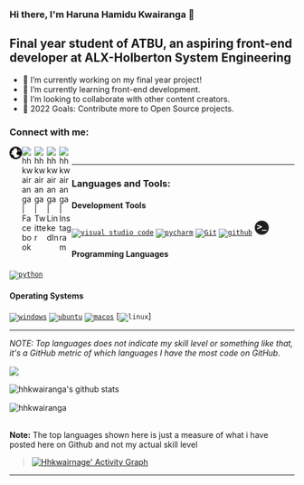### Hi there, I'm Haruna Hamidu Kwairanga 👋

## Final year student of ATBU, an aspiring front-end developer at ALX-Holberton System Engineering

- 🔭 I’m currently working on my final year project!
- 🌱 I’m currently learning front-end development.
- 👯 I’m looking to collaborate with other content creators.
- 🥅 2022 Goals: Contribute more to Open Source projects.

### Connect with me:

[<img align="left" alt="hhkwairanga" width="22px" src="https://raw.githubusercontent.com/iconic/open-iconic/master/svg/globe.svg" />][website]
[<img align="left" alt="hhkwairanga | Facebook" width="22px" src="https://cdn.jsdelivr.net/npm/simple-icons@3.4.0/icons/facebook.svg" />][facebook]
[<img align="left" alt="hhkwairanga | Twitter" width="22px" src="https://cdn.jsdelivr.net/npm/simple-icons@v3/icons/twitter.svg" />][twitter]
[<img align="left" alt="hhkwairanga | LinkedIn" width="22px" src="https://cdn.jsdelivr.net/npm/simple-icons@v3/icons/linkedin.svg" />][linkedin]
[<img align="left" alt="hhkwairanga | Instagram" width="22px" src="https://cdn.jsdelivr.net/npm/simple-icons@v3/icons/instagram.svg" />][instagram]

<br />

---

### Languages and Tools:

#### Development Tools
[<code><img alt="visual studio code" width="26px" src="https://img.icons8.com/fluent/240/000000/visual-studio-code-2019.png" /></code>](https://code.visualstudio.com/)
[<code><img alt="pycharm" width="26px" src="https://img.icons8.com/color/240/000000/pycharm.png" /></code>](https://www.jetbrains.com/pycharm/)
[<code><img alt="Git" width="26px" src="https://img.icons8.com/color/240/000000/git.png" /></code>](https://git-scm.com/)
[<code><img alt="github" width="26px" src="https://img.icons8.com/ios-glyphs/240/000000/github.png" /></code>](https://github.com/)
[<code><img alt="terminal" width="26px" src="https://raw.githubusercontent.com/github/explore/80688e429a7d4ef2fca1e82350fe8e3517d3494d/topics/terminal/terminal.png" /></code>](https://docs.microsoft.com/en-us/windows/terminal/)

#### Programming Languages
[<code><img alt="python" width="26px" src="https://img.icons8.com/color/240/000000/python.png" /></code>](https://www.python.org/)

#### Operating Systems
[<code><img alt="windows" width="26px" src="https://img.icons8.com/color/240/000000/windows-10.png" /></code>](https://www.microsoft.com/en-us/windows)
[<code><img alt="ubuntu" width="26px" src="https://img.icons8.com/color/96/000000/ubuntu--v1.png" /></code>](https://ubuntu.com/)
[<code><img alt="macos" width="26px" src="https://img.icons8.com/officel/160/000000/mac-logo.png" /></code>](https://developer.apple.com/macos/)
[<code><img alt="linux" width="26px" src="https://img.icons8.com/color/96/000000/linux.png" /></code>]

---

_NOTE: Top languages does not indicate my skill level or something like that, it's a GitHub metric of which languages I have the most code on GitHub._

 <p><img align="center" src="https://github-readme-stats.vercel.app/api/top-langs/?username=hhkwairanga&layout=compact&theme=dark&hide_border=false" /></p>
<p><img align="center" src="https://github-readme-stats.vercel.app/api?username=hhkwairanga&show_icons=true&include_all_commits=true&count_private=true&layout=compact&theme=dark&hide_border=false&border_radius=2&hide=contribs" alt="hhkwairanga's github stats" /></p>

<p><img align="center" src="https://github-readme-streak-stats.herokuapp.com/?user=hhkwairanga&theme=dark" alt="hhkwairanga" /></p>
<br/>
 <b>Note:</b> The top languages shown here is just a measure of what i have posted here on Github and not my actual skill level

> <a href="https://github.com/hhkwairanga/github-readme-activity-graph"><img alt="Hhkwairnage' Activity Graph" src="https://activity-graph.herokuapp.com/graph?username=hhkwairanga&bg_color=0D1117&color=5BCDEC&line=5BCDEC&point=FFFFFF&hide_border=true" /></a>
---

[website]: https://hhkwairanga.github.io
[twitter]: https://twitter.com/hhkwairanga99
[facebook]: https://www.facebook.com/haruna.kwairanga
[instagram]: https://www.instagram.com/hhkwairanga99
[linkedin]: https://www.linkedin.com/in/hhkwairanga
